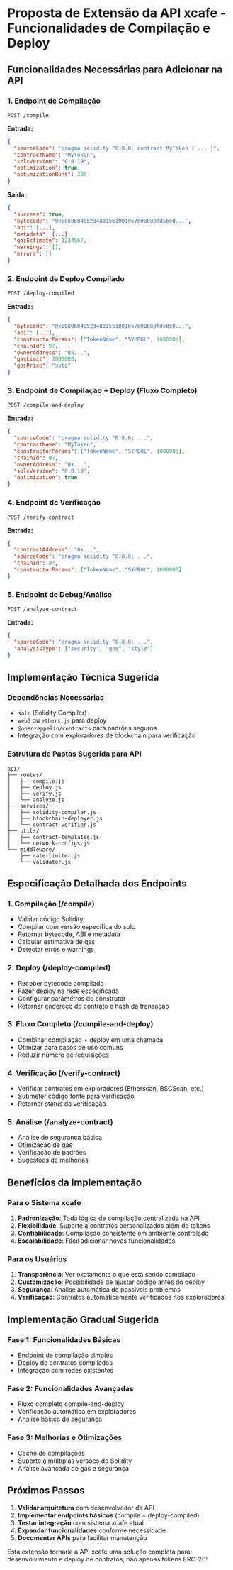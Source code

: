# Proposta de Extensão da API xcafe - Funcionalidades de Compilação e Deploy

## Funcionalidades Necessárias para Adicionar na API

### 1. Endpoint de Compilação

```http
POST /compile
```

**Entrada:**

```json
{
  "sourceCode": "pragma solidity ^0.8.0; contract MyToken { ... }",
  "contractName": "MyToken",
  "solcVersion": "0.8.19",
  "optimization": true,
  "optimizationRuns": 200
}
```

**Saída:**

```json
{
  "success": true,
  "bytecode": "0x608060405234801561001057600080fd5b50...",
  "abi": [...],
  "metadata": {...},
  "gasEstimate": 1234567,
  "warnings": [],
  "errors": []
}
```

### 2. Endpoint de Deploy Compilado

```http
POST /deploy-compiled
```

**Entrada:**

```json
{
  "bytecode": "0x608060405234801561001057600080fd5b50...",
  "abi": [...],
  "constructorParams": ["TokenName", "SYMBOL", 1000000],
  "chainId": 97,
  "ownerAddress": "0x...",
  "gasLimit": 2000000,
  "gasPrice": "auto"
}
```

### 3. Endpoint de Compilação + Deploy (Fluxo Completo)

```http
POST /compile-and-deploy
```

**Entrada:**

```json
{
  "sourceCode": "pragma solidity ^0.8.0; ...",
  "contractName": "MyToken",
  "constructorParams": ["TokenName", "SYMBOL", 1000000],
  "chainId": 97,
  "ownerAddress": "0x...",
  "solcVersion": "0.8.19",
  "optimization": true
}
```

### 4. Endpoint de Verificação

```http
POST /verify-contract
```

**Entrada:**

```json
{
  "contractAddress": "0x...",
  "sourceCode": "pragma solidity ^0.8.0; ...",
  "chainId": 97,
  "constructorParams": ["TokenName", "SYMBOL", 1000000]
}
```

### 5. Endpoint de Debug/Análise

```http
POST /analyze-contract
```

**Entrada:**

```json
{
  "sourceCode": "pragma solidity ^0.8.0; ...",
  "analysisType": ["security", "gas", "style"]
}
```

## Implementação Técnica Sugerida

### Dependências Necessárias

- `solc` (Solidity Compiler)
- `web3` ou `ethers.js` para deploy
- `@openzeppelin/contracts` para padrões seguros
- Integração com exploradores de blockchain para verificação

### Estrutura de Pastas Sugerida para API

```text
api/
├── routes/
│   ├── compile.js
│   ├── deploy.js
│   ├── verify.js
│   └── analyze.js
├── services/
│   ├── solidity-compiler.js
│   ├── blockchain-deployer.js
│   └── contract-verifier.js
├── utils/
│   ├── contract-templates.js
│   └── network-configs.js
└── middleware/
    ├── rate-limiter.js
    └── validator.js
```

## Especificação Detalhada dos Endpoints

### 1. Compilação (/compile)

- Validar código Solidity
- Compilar com versão específica do solc
- Retornar bytecode, ABI e metadata
- Calcular estimativa de gas
- Detectar erros e warnings

### 2. Deploy (/deploy-compiled)

- Receber bytecode compilado
- Fazer deploy na rede especificada
- Configurar parâmetros do construtor
- Retornar endereço do contrato e hash da transação

### 3. Fluxo Completo (/compile-and-deploy)

- Combinar compilação + deploy em uma chamada
- Otimizar para casos de uso comuns
- Reduzir número de requisições

### 4. Verificação (/verify-contract)

- Verificar contratos em exploradores (Etherscan, BSCScan, etc.)
- Submeter código fonte para verificação
- Retornar status da verificação

### 5. Análise (/analyze-contract)

- Análise de segurança básica
- Otimização de gas
- Verificação de padrões
- Sugestões de melhorias

## Benefícios da Implementação

### Para o Sistema xcafe

1. **Padronização**: Toda lógica de compilação centralizada na API
2. **Flexibilidade**: Suporte a contratos personalizados além de tokens
3. **Confiabilidade**: Compilação consistente em ambiente controlado
4. **Escalabilidade**: Fácil adicionar novas funcionalidades

### Para os Usuários

1. **Transparência**: Ver exatamente o que está sendo compilado
2. **Customização**: Possibilidade de ajustar código antes do deploy
3. **Segurança**: Análise automática de possíveis problemas
4. **Verificação**: Contratos automaticamente verificados nos exploradores

## Implementação Gradual Sugerida

### Fase 1: Funcionalidades Básicas

- Endpoint de compilação simples
- Deploy de contratos compilados
- Integração com redes existentes

### Fase 2: Funcionalidades Avançadas

- Fluxo completo compile-and-deploy
- Verificação automática em exploradores
- Análise básica de segurança

### Fase 3: Melhorias e Otimizações

- Cache de compilações
- Suporte a múltiplas versões do Solidity
- Análise avançada de gas e segurança

## Próximos Passos

1. **Validar arquitetura** com desenvolvedor da API
2. **Implementar endpoints básicos** (compile + deploy-compiled)
3. **Testar integração** com sistema xcafe atual
4. **Expandar funcionalidades** conforme necessidade
5. **Documentar APIs** para facilitar manutenção

Esta extensão tornaria a API xcafe uma solução completa para desenvolvimento e deploy de contratos, não apenas tokens ERC-20!
